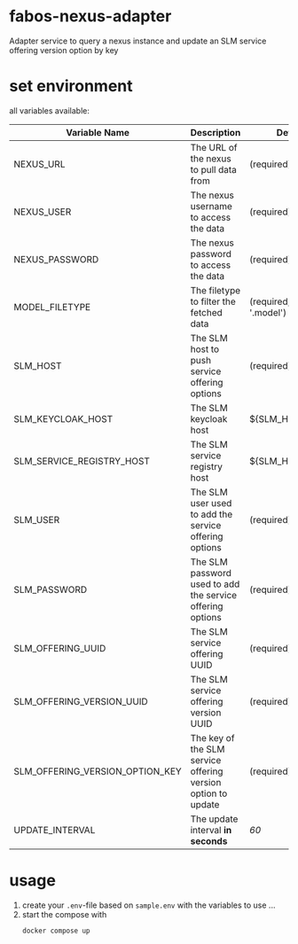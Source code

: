 # fabos-nexus-adapter
Adapter service to query a nexus instance and update an SLM service offering version option by key

# set environment

all variables available:

| Variable Name | Description | Default |
| ------------- | ----------- | ------- |
| NEXUS_URL     |     The URL of the nexus to pull data from     |    (required)     |
| NEXUS_USER    |      The nexus username to access the data       |   (required)       |
| NEXUS_PASSWORD       |     The nexus password to access the data        |      (required)    |
| MODEL_FILETYPE       |         The filetype to filter the fetched data    |    (required, e.g. '.model')      |
| SLM_HOST       |     The SLM host to push service offering options        |    (required)     |
| SLM_KEYCLOAK_HOST        |    The SLM keycloak host         |   ${SLM_HOST}:7080      |
| SLM_SERVICE_REGISTRY_HOST       |    The SLM service registry host           |   ${SLM_HOST}:9020       |
| SLM_USER       |     The SLM user used to add the service offering options        |   (required)      |
| SLM_PASSWORD       |   The SLM password used to add the service offering options            |   (required)      |
| SLM_OFFERING_UUID       |    The SLM service offering UUID         |    (required)     |
| SLM_OFFERING_VERSION_UUID       |   The SLM service offering version UUID           |    (required)     |
| SLM_OFFERING_VERSION_OPTION_KEY       |    The key of the SLM service offering version option to update          | (required)        
UPDATE_INTERVAL    |    The update interval **in seconds** | *60* |


# usage

1. create your `.env`-file based on `sample.env` with the variables to use ...
2. start the compose with
    ```console
    docker compose up
    ```